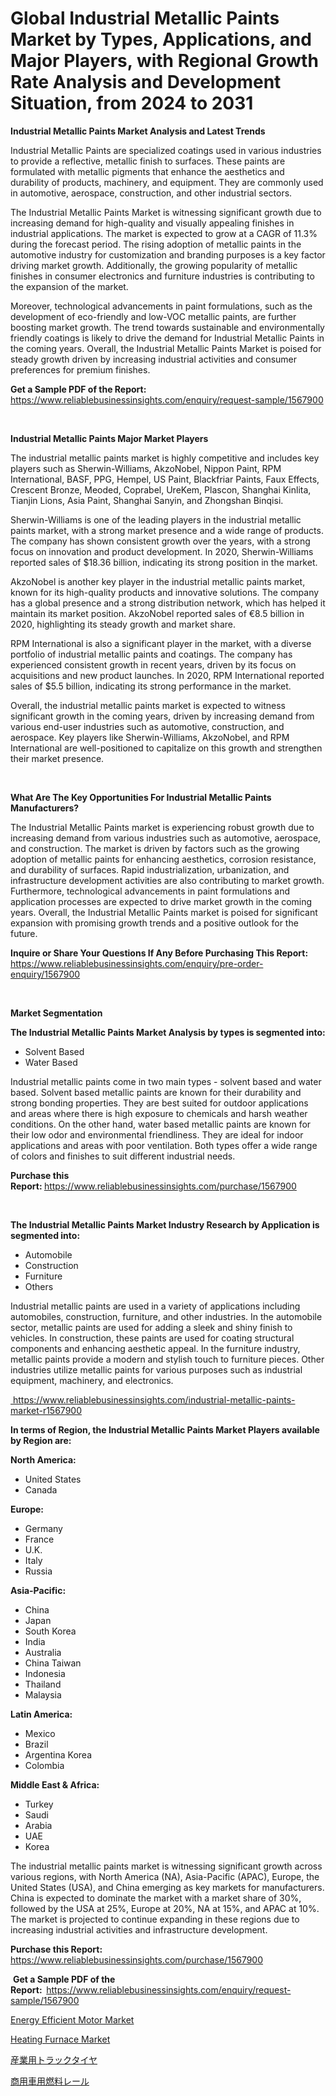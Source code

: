 <p><h1>Global Industrial Metallic Paints Market by Types, Applications, and Major Players, with Regional Growth Rate Analysis and Development Situation, from 2024 to 2031</h1></p><p><strong>Industrial Metallic Paints Market Analysis and Latest Trends</strong></p>
<p><p>Industrial Metallic Paints are specialized coatings used in various industries to provide a reflective, metallic finish to surfaces. These paints are formulated with metallic pigments that enhance the aesthetics and durability of products, machinery, and equipment. They are commonly used in automotive, aerospace, construction, and other industrial sectors.</p><p>The Industrial Metallic Paints Market is witnessing significant growth due to increasing demand for high-quality and visually appealing finishes in industrial applications. The market is expected to grow at a CAGR of 11.3% during the forecast period. The rising adoption of metallic paints in the automotive industry for customization and branding purposes is a key factor driving market growth. Additionally, the growing popularity of metallic finishes in consumer electronics and furniture industries is contributing to the expansion of the market.</p><p>Moreover, technological advancements in paint formulations, such as the development of eco-friendly and low-VOC metallic paints, are further boosting market growth. The trend towards sustainable and environmentally friendly coatings is likely to drive the demand for Industrial Metallic Paints in the coming years. Overall, the Industrial Metallic Paints Market is poised for steady growth driven by increasing industrial activities and consumer preferences for premium finishes.</p></p>
<p><strong>Get a Sample PDF of the Report:&nbsp;</strong> <a href="https://www.reliablebusinessinsights.com/enquiry/request-sample/1567900">https://www.reliablebusinessinsights.com/enquiry/request-sample/1567900</a></p>
<p>&nbsp;</p>
<p><strong>Industrial Metallic Paints Major Market Players</strong></p>
<p><p>The industrial metallic paints market is highly competitive and includes key players such as Sherwin-Williams, AkzoNobel, Nippon Paint, RPM International, BASF, PPG, Hempel, US Paint, Blackfriar Paints, Faux Effects, Crescent Bronze, Meoded, Coprabel, UreKem, Plascon, Shanghai Kinlita, Tianjin Lions, Asia Paint, Shanghai Sanyin, and Zhongshan Binqisi.</p><p>Sherwin-Williams is one of the leading players in the industrial metallic paints market, with a strong market presence and a wide range of products. The company has shown consistent growth over the years, with a strong focus on innovation and product development. In 2020, Sherwin-Williams reported sales of $18.36 billion, indicating its strong position in the market.</p><p>AkzoNobel is another key player in the industrial metallic paints market, known for its high-quality products and innovative solutions. The company has a global presence and a strong distribution network, which has helped it maintain its market position. AkzoNobel reported sales of €8.5 billion in 2020, highlighting its steady growth and market share.</p><p>RPM International is also a significant player in the market, with a diverse portfolio of industrial metallic paints and coatings. The company has experienced consistent growth in recent years, driven by its focus on acquisitions and new product launches. In 2020, RPM International reported sales of $5.5 billion, indicating its strong performance in the market.</p><p>Overall, the industrial metallic paints market is expected to witness significant growth in the coming years, driven by increasing demand from various end-user industries such as automotive, construction, and aerospace. Key players like Sherwin-Williams, AkzoNobel, and RPM International are well-positioned to capitalize on this growth and strengthen their market presence.</p></p>
<p>&nbsp;</p>
<p><strong>What Are The Key Opportunities For Industrial Metallic Paints Manufacturers?</strong></p>
<p><p>The Industrial Metallic Paints market is experiencing robust growth due to increasing demand from various industries such as automotive, aerospace, and construction. The market is driven by factors such as the growing adoption of metallic paints for enhancing aesthetics, corrosion resistance, and durability of surfaces. Rapid industrialization, urbanization, and infrastructure development activities are also contributing to market growth. Furthermore, technological advancements in paint formulations and application processes are expected to drive market growth in the coming years. Overall, the Industrial Metallic Paints market is poised for significant expansion with promising growth trends and a positive outlook for the future.</p></p>
<p><strong>Inquire or Share Your Questions If Any Before Purchasing This Report:</strong> <a href="https://www.reliablebusinessinsights.com/enquiry/pre-order-enquiry/1567900">https://www.reliablebusinessinsights.com/enquiry/pre-order-enquiry/1567900</a></p>
<p>&nbsp;</p>
<p><strong>Market Segmentation</strong></p>
<p><strong>The Industrial Metallic Paints Market Analysis by types is segmented into:</strong></p>
<p><ul><li>Solvent Based</li><li>Water Based</li></ul></p>
<p><p>Industrial metallic paints come in two main types - solvent based and water based. Solvent based metallic paints are known for their durability and strong bonding properties. They are best suited for outdoor applications and areas where there is high exposure to chemicals and harsh weather conditions. On the other hand, water based metallic paints are known for their low odor and environmental friendliness. They are ideal for indoor applications and areas with poor ventilation. Both types offer a wide range of colors and finishes to suit different industrial needs.</p></p>
<p><strong>Purchase this Report:&nbsp;</strong><a href="https://www.reliablebusinessinsights.com/purchase/1567900">https://www.reliablebusinessinsights.com/purchase/1567900</a></p>
<p>&nbsp;</p>
<p><strong>The Industrial Metallic Paints Market Industry Research by Application is segmented into:</strong></p>
<p><ul><li>Automobile</li><li>Construction</li><li>Furniture</li><li>Others</li></ul></p>
<p><p>Industrial metallic paints are used in a variety of applications including automobiles, construction, furniture, and other industries. In the automobile sector, metallic paints are used for adding a sleek and shiny finish to vehicles. In construction, these paints are used for coating structural components and enhancing aesthetic appeal. In the furniture industry, metallic paints provide a modern and stylish touch to furniture pieces. Other industries utilize metallic paints for various purposes such as industrial equipment, machinery, and electronics.</p></p>
<p><a href="https://www.reliablebusinessinsights.com/industrial-metallic-paints-market-r1567900">&nbsp;https://www.reliablebusinessinsights.com/industrial-metallic-paints-market-r1567900</a></p>
<p><strong>In terms of Region, the Industrial Metallic Paints Market Players available by Region are:</strong></p>
<p>
    <p> <strong> North America: </strong>
        <ul>
            <li>United States</li>
            <li>Canada</li>
        </ul>
        </p> 
    <p> <strong> Europe: </strong>
        <ul>
            <li>Germany</li>
            <li>France</li>
            <li>U.K.</li>
            <li>Italy</li>
            <li>Russia</li>
        </ul>
        </p> 
    <p> <strong> Asia-Pacific: </strong>
        <ul>
            <li>China</li>
            <li>Japan</li>
            <li>South Korea</li>
            <li>India</li>
            <li>Australia</li>
            <li>China Taiwan</li>
            <li>Indonesia</li>
            <li>Thailand</li>
            <li>Malaysia</li>
        </ul>
        </p> 
    <p> <strong> Latin America: </strong>
        <ul>
            <li>Mexico</li>
            <li>Brazil</li>
            <li>Argentina Korea</li>
            <li>Colombia</li>
        </ul>
        </p> 
    <p> <strong> Middle East & Africa: </strong>
        <ul>
            <li>Turkey</li>
            <li>Saudi</li>
            <li>Arabia</li>
            <li>UAE</li>
            <li>Korea</li>
        </ul>
    </p>
    </p>
<p><p>The industrial metallic paints market is witnessing significant growth across various regions, with North America (NA), Asia-Pacific (APAC), Europe, the United States (USA), and China emerging as key markets for manufacturers. China is expected to dominate the market with a market share of 30%, followed by the USA at 25%, Europe at 20%, NA at 15%, and APAC at 10%. The market is projected to continue expanding in these regions due to increasing industrial activities and infrastructure development.</p></p>
<p><strong>Purchase this Report: </strong><a href="https://www.reliablebusinessinsights.com/purchase/1567900">https://www.reliablebusinessinsights.com/purchase/1567900</a></p>
<p>&nbsp;<strong>Get a Sample PDF of the Report:&nbsp;&nbsp;</strong><a href="https://www.reliablebusinessinsights.com/enquiry/request-sample/1567900">https://www.reliablebusinessinsights.com/enquiry/request-sample/1567900</a></p>
<p><strong></strong></p>
<p><p><a href="https://www.linkedin.com/pulse/energy-efficient-motor-market-analysis-sze-forecasted-rtmye">Energy Efficient Motor Market</a></p><p><a href="https://www.linkedin.com/pulse/heating-furnace-market-furnishes-information-share-xa8ve">Heating Furnace Market</a></p><p><a href="https://medium.com/@frankfurter35566/%E7%94%A3%E6%A5%AD%E7%94%A8%E3%83%88%E3%83%A9%E3%83%83%E3%82%AF%E3%82%BF%E3%82%A4%E3%83%A4%E5%B8%82%E5%A0%B4%E8%AA%BF%E6%9F%BB%E5%A0%B1%E5%91%8A%E6%9B%B8-%E3%81%9D%E3%81%AE%E6%AD%B4%E5%8F%B2%E3%81%A82031%E5%B9%B4%E3%81%BE%E3%81%A7%E3%81%AE%E4%BA%88%E6%B8%AC-b097ef19242e">産業用トラックタイヤ</a></p><p><a href="https://medium.com/@lorrainethompson10/%E5%95%86%E7%94%A8%E8%BB%8A%E7%94%A8%E7%87%83%E6%96%99%E3%83%AC%E3%83%BC%E3%83%AB%E3%81%AE%E5%B8%82%E5%A0%B4%E5%8B%95%E5%90%91%E3%81%A8%E5%B8%82%E5%A0%B4%E5%88%86%E6%9E%90%E3%81%AF-2024%E5%B9%B4%E3%81%8B%E3%82%892031%E5%B9%B4%E3%81%AE%E6%9C%9F%E9%96%93%E3%81%AB%E4%BA%88%E6%B8%AC%E3%81%95%E3%82%8C%E3%81%A6%E3%81%84%E3%81%BE%E3%81%99-798927ea497e">商用車用燃料レール</a></p></p>
